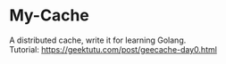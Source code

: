 # My-Cache

A distributed cache, write it for learning Golang.   
Tutorial: https://geektutu.com/post/geecache-day0.html